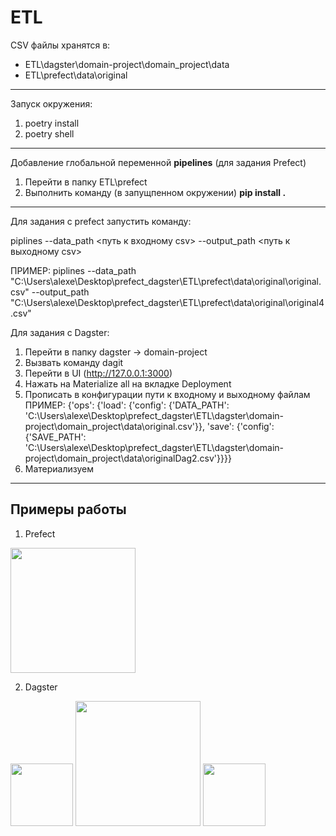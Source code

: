 # ETL

CSV файлы хранятся в:
- ETL\dagster\domain-project\domain_project\data
- ETL\prefect\data\original

___

Запуск окружения:
1. poetry install
2. poetry shell

___

Добавление глобальной переменной **pipelines** (для задания Prefect)
1. Перейти в папку ETL\prefect
2. Выполнить команду (в запущпенном окружении) **pip install .**

___

Для задания с prefect запустить команду:

piplines --data_path <путь к входному csv> --output_path <путь к выходному csv>

ПРИМЕР: piplines --data_path "C:\Users\alexe\Desktop\prefect_dagster\ETL\prefect\data\original\original.csv" --output_path "C:\Users\alexe\Desktop\prefect_dagster\ETL\prefect\data\original\original4.csv"

Для задания с Dagster:
1. Перейти в папку dagster -> domain-project
2. Вызвать команду dagit
3. Перейти в UI (http://127.0.0.1:3000)
4. Нажать на Materialize all на вкладке Deployment
5. Прописать в конфигурации пути к входному и выходному файлам
ПРИМЕР:
{'ops': {'load': {'config': {'DATA_PATH': 'C:\Users\alexe\Desktop\prefect_dagster\ETL\dagster\domain-project\domain_project\data\original.csv'}}, 'save': {'config': {'SAVE_PATH': 'C:\Users\alexe\Desktop\prefect_dagster\ETL\dagster\domain-project\domain_project\data\originalDag2.csv'}}}}
6. Материализуем

___

## Примеры работы
1. Prefect
<img src="https://sun9-east.userapi.com/sun9-43/s/v1/ig2/x7dyHIzwAphw1WEtvYuFfPWPdZwTMq2NRI1iXGEeG63lXHrEZPe-lVpKnrqQoLZPEuf9rRkz4CpCM4fTRlbLRLg9.jpg?size=1553x462&quality=96&type=album" height=200>

2. Dagster
<img src="https://sun9-west.userapi.com/sun9-4/s/v1/ig2/xDUHkDMbpst18KcR4genKHgfcod4UXZau7j3zK0E9_7i0lI3OXCcbD8-cZEj49Myt1q-hQgyeHVMYh8guEPyIeg5.jpg?size=634x218&quality=96&type=album" height=100>

<img src="https://sun9-west.userapi.com/sun9-6/s/v1/ig2/i8koDt_MDpI6GhsxTU2fv9AIkFYBxduD_hKDCQ5E_fta7QB3LlQI9i2FZoaWYCz7xejgu5s_fPPuFiJmw84RpBKE.jpg?size=618x766&quality=96&type=album" height=200>

<img src="https://sun9-west.userapi.com/sun9-54/s/v1/ig2/w47stpMBK-H1YfrzjSxz8pbRrHnX_Ya350DbEOtmi3St7mvns-bu9kuugZ-k8m42CV6vcm8be2d3LEtK-3Qy7orp.jpg?size=1889x145&quality=96&type=album" height=100>
